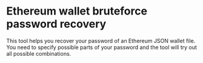 # Ethereum wallet bruteforce password recovery
This tool helps you recover your password of an Ethereum JSON wallet file. You need to specify possible parts of your password and the tool will try out all possible combinations.
